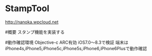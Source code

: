 # StampTool
http://nanoka.wpcloud.net

#概要
スタンプ機能を実装する

#動作確認環境
Objective-c
ARC有効
iOS7.0〜8.3で検証
端末はiPhone4s,iPhone5,iPhone5c,iPhone5s,iPhone6,iPhone6Plusで動作確認